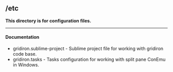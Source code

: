 ## /etc

**This directory is for configuration files.**

___

#### Documentation

* gridiron.sublime-project - Sublime project file for working with gridiron code base.
* gridiron.tasks - Tasks configuration for working with split pane ConEmu in Windows.
